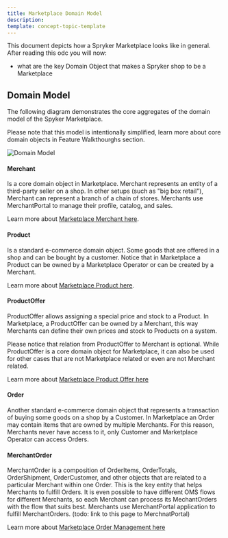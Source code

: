 ```yaml
---
title: Marketplace Domain Model
description:
template: concept-topic-template
---
```

This document depicts how a Spryker Marketplace looks like in general. After reading this odc you will now: 

- what are the key Domain Object that makes a Spryker shop to be a Marketplace

## Domain Model
The following diagram demonstrates the core aggregates of the domain model of the Spyker Marketplace.

Please note that this model is intentionally simplified, learn more about core domain objects in Feature Walkthourghs section.

![Domain Model](https://confluence-connect.gliffy.net/embed/image/02c4183f-2823-4371-ba91-aa5f9585998b.png?utm_medium=live&utm_source=custom)

#### Merchant
Is a core domain object in Marketplace. Merchant represents an entity of a third-party seller on a shop. In other setups (such as "big box retail"), Merchant can represent a branch of a chain of stores.
Merchants use MerchantPortal to manage their profile, catalog, and sales. 

Learn more about [Marketplace Merchant here](/docs/marketplace/dev/feature-walkthroughs/202108.0/marketplace-merchant-feature-walkthrough.html).

#### Product
Is a standard e-commerce domain object. Some goods that are offered in a shop and can be bought by a customer. Notice that in Marketplace a Product can be owned by a Marketplace Operator or can be created by a Merchant.

Learn more about [Marketplace Product here](/docs/marketplace/dev/feature-walkthroughs/202108.0/marketplace-product-feature-walkthrough.html).

#### ProductOffer
ProductOffer allows assigning a special price and stock to a Product. In Marketplace, a ProductOffer can be owned by a Merchant, this way Merchants can define their own prices and stock to Products on a system.

Please notice that relation from ProductOffer to Merchant is optional. While ProductOffer is a core domain object for Marketplace, it can also be used for other cases that are not Marketplace related or even are not  Merchant related.

Learn more about [Marketplace Product Offer here](/docs/marketplace/dev/feature-walkthroughs/202108.0/marketplace-product-offer-feature-walkthrough/marketplace-product-offer-feature-walkthrough.html)

#### Order 
Another standard e-commerce domain object that represents a transaction of buying some goods on a shop by a Customer. In Marketplace an Order may contain items that are owned by multiple Merchants. For this reason, Merchants never have access to it, only Customer and Marketplace Operator can access Orders.

#### MerchantOrder 
MerchantOrder is a composition of OrderItems, OrderTotals, OrderShipment, OrderCustomer, and other objects that are related to a particular Merchant within one Order. This is the key entity that helps Merchants to fulfill Orders. It is even possible to have different OMS flows for different Merchants, so each Merchant can process its MechantOrders with the flow that suits best. Merchants use MerchantPortal application to fulfill MerchantOrders. (todo: link to this page to MerchnatPortal)

 
Learn more about [Marketplace Order Management here](/docs/marketplace/dev/feature-walkthroughs/202108.0/marketplace-order-management-feature-walkthrough.html#module-relations)
